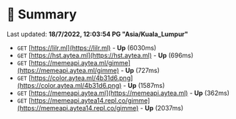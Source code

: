 # 📖 Summary
Last updated: **18/7/2022, 12:03:54 PG "Asia/Kuala_Lumpur"**

- `GET` [https://lilr.ml](https://lilr.ml) - **Up** (6030ms)
- `GET` [https://hst.aytea.ml](https://hst.aytea.ml) - **Up** (696ms)
- `GET` [https://memeapi.aytea.ml/gimme](https://memeapi.aytea.ml/gimme) - **Up** (727ms)
- `GET` [https://color.aytea.ml/4b31d6.png](https://color.aytea.ml/4b31d6.png) - **Up** (1587ms)
- `GET` [https://memeapi.aytea.ml](https://memeapi.aytea.ml) - **Up** (362ms)
- `GET` [https://memeapi.aytea14.repl.co/gimme](https://memeapi.aytea14.repl.co/gimme) - **Up** (2037ms)
